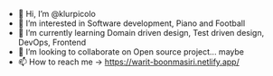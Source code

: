 - 👋 Hi, I’m @klurpicolo
- 👀 I’m interested in Software development, Piano and Football
- 🌱 I’m currently learning Domain driven design, Test driven design, DevOps, Frontend
- 💞️ I’m looking to collaborate on Open source project... maybe
- 📫 How to reach me -> https://warit-boonmasiri.netlify.app/

<!---
klurpicolo/klurpicolo is a ✨ special ✨ repository because its `README.md` (this file) appears on your GitHub profile.
You can click the Preview link to take a look at your changes.
--->
